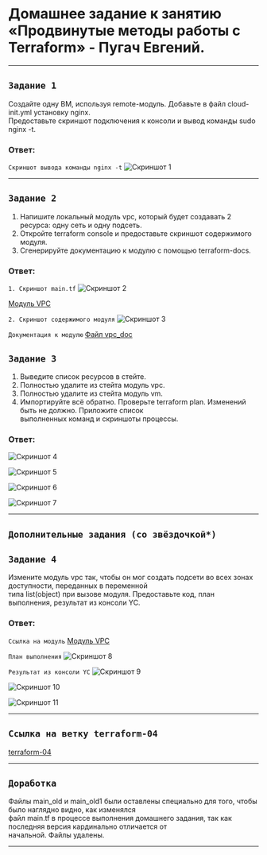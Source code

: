 # Домашнее задание к занятию «Продвинутые методы работы с Terraform» - Пугач Евгений.


---

## `Задание 1`

Создайте одну ВМ, используя remote-модуль. Добавьте в файл cloud-init.yml установку nginx.  
Предоставьте скриншот подключения к консоли и вывод команды sudo nginx -t.

### Ответ:

`Скриншот вывода команды nginx -t`
![Скриншот 1](https://github.com/PugachEV72/ter-hw-01/blob/terraform-04/img/2023-09-25_00-44-34.png)

---

## `Задание 2`

1. Напишите локальный модуль vpc, который будет создавать 2 ресурса: одну сеть и одну подсеть.  
2. Откройте terraform console и предоставьте скриншот содержимого модуля.   
3. Сгенерируйте документацию к модулю с помощью terraform-docs.

### Ответ:

`1. Скриншот main.tf`
![Скриншот 2](https://github.com/PugachEV72/ter-hw-01/blob/terraform-04/img/2023-10-01_22-53-45.png)

[Модуль VPC](https://github.com/PugachEV72/ter-hw-01/blob/terraform-04/src/vpc)

`2. Скриншот содержимого модуля`
![Скриншот 3](https://github.com/PugachEV72/ter-hw-01/blob/terraform-04/img/2023-10-01_22-48-56.png)

`Документация к модулю`
[Файл vpc_doc](https://github.com/PugachEV72/ter-hw-01/blob/terraform-04/src/vpc/vpc_doc.md)

## `Задание 3`

1. Выведите список ресурсов в стейте.
2. Полностью удалите из стейта модуль vpc.
3. Полностью удалите из стейта модуль vm.
4. Импортируйте всё обратно. Проверьте terraform plan. Изменений быть не должно. Приложите список  
выполненных команд и скриншоты процессы.

### Ответ:

![Скриншот 4](https://github.com/PugachEV72/ter-hw-01/blob/terraform-04/img/2023-10-02_00-22-30.png)

![Скриншот 5](https://github.com/PugachEV72/ter-hw-01/blob/terraform-04/img/2023-10-02_00-23-41.png)

![Скриншот 6](https://github.com/PugachEV72/ter-hw-01/blob/terraform-04/img/2023-10-02_00-28-55.png)

![Скриншот 7](https://github.com/PugachEV72/ter-hw-01/blob/terraform-04/img/2023-10-02_00-25-38.png)

---

## `Дополнительные задания (со звёздочкой*)`

## `Задание 4`

Измените модуль vpc так, чтобы он мог создать подсети во всех зонах доступности, переданных в переменной  
типа list(object) при вызове модуля. Предоставьте код, план выполнения, результат из консоли YC.

### Ответ:

`Ссылка на модуль`
[Модуль VPC](https://github.com/PugachEV72/ter-hw-01/tree/terraform-04/src/vpc2)

`План выполнения`
![Скриншот 8](https://github.com/PugachEV72/ter-hw-01/blob/terraform-04/img/2023-10-07_15-29-29.png)

`Результат из консоли YC`
![Скриншот 9](https://github.com/PugachEV72/ter-hw-01/blob/terraform-04/img/2023-10-07_15-30-23.png)

![Скриншот 10](https://github.com/PugachEV72/ter-hw-01/blob/terraform-04/img/2023-10-07_15-30-49.png)

![Скриншот 11](https://github.com/PugachEV72/ter-hw-01/blob/terraform-04/img/2023-10-07_15-31-54.png)

---

## `Ссылка на ветку terraform-04`

[terraform-04](https://github.com/PugachEV72/ter-hw-01/tree/terraform-04)

---

## `Доработка`

Файлы main_old и main_old1 были оставлены специально для того, чтобы было наглядно видно, как изменялся  
файл main.tf в процессе выполнения домашнего задания, так как последняя версия кардинально отличается от  
начальной. Файлы удалены.

---
